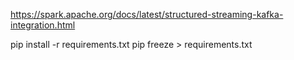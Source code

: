 https://spark.apache.org/docs/latest/structured-streaming-kafka-integration.html

pip install -r requirements.txt
pip freeze > requirements.txt
